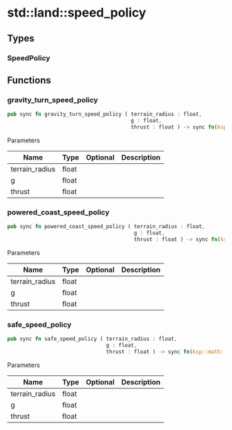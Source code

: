 # std::land::speed_policy



## Types


### SpeedPolicy



## Functions


### gravity_turn_speed_policy

```rust
pub sync fn gravity_turn_speed_policy ( terrain_radius : float,
                                        g : float,
                                        thrust : float ) -> sync fn(ksp::math::Vec3, ksp::math::Vec3) -> float
```



Parameters

| Name           | Type  | Optional | Description |
| -------------- | ----- | -------- | ----------- |
| terrain_radius | float |          |             |
| g              | float |          |             |
| thrust         | float |          |             |


### powered_coast_speed_policy

```rust
pub sync fn powered_coast_speed_policy ( terrain_radius : float,
                                         g : float,
                                         thrust : float ) -> sync fn(ksp::math::Vec3, ksp::math::Vec3) -> float
```



Parameters

| Name           | Type  | Optional | Description |
| -------------- | ----- | -------- | ----------- |
| terrain_radius | float |          |             |
| g              | float |          |             |
| thrust         | float |          |             |


### safe_speed_policy

```rust
pub sync fn safe_speed_policy ( terrain_radius : float,
                                g : float,
                                thrust : float ) -> sync fn(ksp::math::Vec3, ksp::math::Vec3) -> float
```



Parameters

| Name           | Type  | Optional | Description |
| -------------- | ----- | -------- | ----------- |
| terrain_radius | float |          |             |
| g              | float |          |             |
| thrust         | float |          |             |

